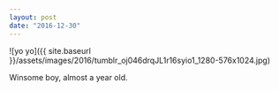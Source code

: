 ```yaml
---
layout: post
date: "2016-12-30"
---
```


![yo yo]({{ site.baseurl }}/assets/images/2016/tumblr_oj046drqJL1r16syio1_1280-576x1024.jpg)

Winsome boy, almost a year old.
